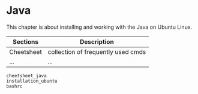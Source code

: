 # Java

This chapter is about installing and working with the Java on Ubuntu Linux.


| Sections   | Description                        |
|------------|------------------------------------|
| Cheetsheet | collection of frequently used cmds |
| ...        | ...                                |


```{toctree}
cheetsheet_java
installation_ubuntu
bashrc
```
